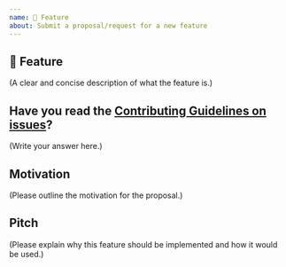 ```yaml
---
name: 🚀 Feature
about: Submit a proposal/request for a new feature
---
```


<!--
  Consider requesting the feature on https://docusaurus-2.netlify.com/feedback/ instead.
  Feature requests on v1 will not be accepted easily as we're focusing on building v2.
-->

## 🚀 Feature

(A clear and concise description of what the feature is.)

## Have you read the [Contributing Guidelines on issues](https://github.com/facebook/Docusaurus/blob/master/CONTRIBUTING.md#reporting-new-issues)?

(Write your answer here.)

## Motivation

(Please outline the motivation for the proposal.)

## Pitch

(Please explain why this feature should be implemented and how it would be used.)

<!--
  What happens if you skip this step?

  Someone will read your feature proposal and maybe will be able to help you,
  but it’s unlikely that it will get much attention from the team. Eventually,
  the issue will likely get closed in favor of issues that have better explanations

  Thanks for helping us help you!
-->

